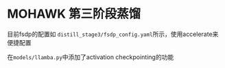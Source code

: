 # MOHAWK 第三阶段蒸馏
目前fsdp的配置如 `distill_stage3/fsdp_config.yaml`所示，使用accelerate来便捷配置

在`models/llamba.py`中添加了activation checkpointing的功能